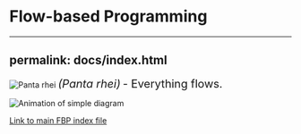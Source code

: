 # Flow-based Programming

---
permalink: docs/index.html
---

![Panta rhei](panta.png)
<span style="font-size: 20px;font-style:italic">(Panta rhei)</span>
<span style="font-size: 20px;"> - Everything flows.</span>


![Animation of simple diagram](fbp_anims.gif)  

[Link to main FBP index file](docs/index.shtml)
